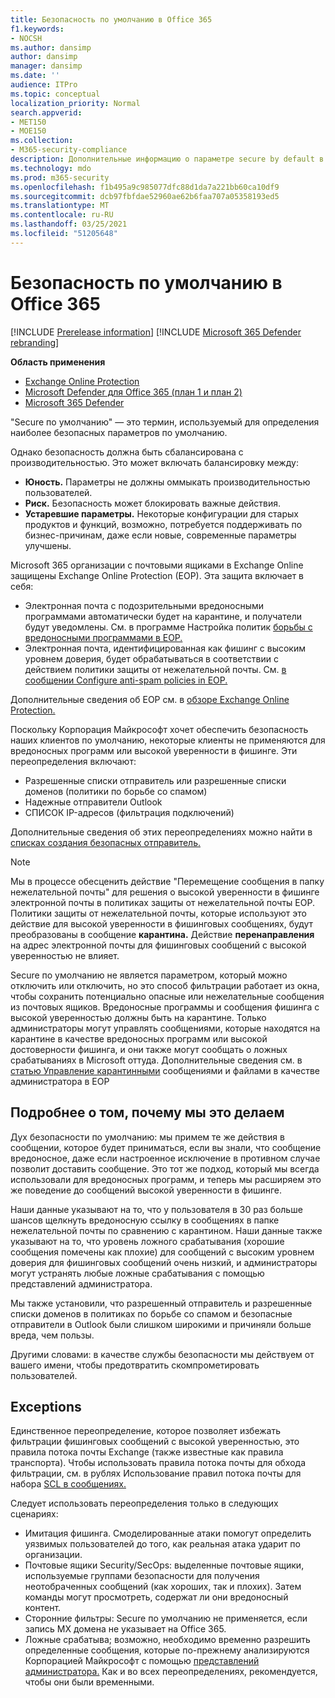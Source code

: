 ```yaml
---
title: Безопасность по умолчанию в Office 365
f1.keywords:
- NOCSH
ms.author: dansimp
author: dansimp
manager: dansimp
ms.date: ''
audience: ITPro
ms.topic: conceptual
localization_priority: Normal
search.appverid:
- MET150
- MOE150
ms.collection:
- M365-security-compliance
description: Дополнительные информацию о параметре secure by default в Exchange Online Protection (EOP)
ms.technology: mdo
ms.prod: m365-security
ms.openlocfilehash: f1b495a9c985077dfc88d1da7a221bb60ca10df9
ms.sourcegitcommit: dcb97fbfdae52960ae62b6faa707a05358193ed5
ms.translationtype: MT
ms.contentlocale: ru-RU
ms.lasthandoff: 03/25/2021
ms.locfileid: "51205648"
---
```

# <a name="secure-by-default-in-office-365"></a>Безопасность по умолчанию в Office 365

[!INCLUDE [Prerelease information](../includes/prerelease.md)]
[!INCLUDE [Microsoft 365 Defender rebranding](../includes/microsoft-defender-for-office.md)]

**Область применения**
- [Exchange Online Protection](exchange-online-protection-overview.md)
- [Microsoft Defender для Office 365 (план 1 и план 2)](defender-for-office-365.md)
- [Microsoft 365 Defender](../defender/microsoft-365-defender.md)

"Secure по умолчанию" — это термин, используемый для определения наиболее безопасных параметров по умолчанию.

Однако безопасность должна быть сбалансирована с производительностью. Это может включать балансировку между:

- **Юность.** Параметры не должны оммыкать производительностью пользователей.
- **Риск.** Безопасность может блокировать важные действия.
- **Устаревшие параметры.** Некоторые конфигурации для старых продуктов и функций, возможно, потребуется поддерживать по бизнес-причинам, даже если новые, современные параметры улучшены.

Microsoft 365 организации с почтовыми ящиками в Exchange Online защищены Exchange Online Protection (EOP). Эта защита включает в себя:

- Электронная почта с подозрительными вредоносными программами автоматически будет на карантине, и получатели будут уведомлены. См. в программе Настройка политик [борьбы с вредоносными программами в EOP.](configure-anti-malware-policies.md)
- Электронная почта, идентифицированная как фишинг с высоким уровнем доверия, будет обрабатываться в соответствии с действием политики защиты от нежелательной почты. См. [в сообщении Configure anti-spam policies in EOP.](configure-your-spam-filter-policies.md)

Дополнительные сведения об EOP см. в [обзоре Exchange Online Protection.](exchange-online-protection-overview.md)

Поскольку Корпорация Майкрософт хочет обеспечить безопасность наших клиентов по умолчанию, некоторые клиенты не применяются для вредоносных программ или высокой уверенности в фишинге. Эти переопределения включают:

- Разрешенные списки отправитель или разрешенные списки доменов (политики по борьбе со спамом)
- Надежные отправители Outlook
- СПИСОК IP-адресов (фильтрация подключений)

Дополнительные сведения об этих переопределениях можно найти в [списках создания безопасных отправитель.](create-safe-sender-lists-in-office-365.md)

> [!NOTE]
> Мы в процессе обесценить  действие "Перемещение сообщения в папку нежелательной почты" для решения о высокой уверенности в фишинге электронной почты в политиках защиты от нежелательной почты EOP.  Политики защиты от нежелательной почты, которые используют это действие для высокой уверенности в фишинговых сообщениях, будут преобразованы в сообщение **карантина.** Действие **перенаправления** на адрес электронной почты для фишинговых сообщений с высокой уверенностью не влияет.

Secure по умолчанию не является параметром, который можно отключить или отключить, но это способ фильтрации работает из окна, чтобы сохранить потенциально опасные или нежелательные сообщения из почтовых ящиков. Вредоносные программы и сообщения фишинга с высокой уверенностью должны быть на карантине. Только администраторы могут управлять сообщениями, которые находятся на карантине в качестве вредоносных программ или высокой достоверности фишинга, и они также могут сообщать о ложных срабатываниях в Microsoft оттуда. Дополнительные сведения см. в [статью Управление карантинными](manage-quarantined-messages-and-files.md) сообщениями и файлами в качестве администратора в EOP

## <a name="more-on-why-were-doing-this"></a>Подробнее о том, почему мы это делаем

Дух безопасности по умолчанию: мы примем те же действия в сообщении, которое будет приниматься, если вы знали, что сообщение вредоносное, даже если настроенное исключение в противном случае позволит доставить сообщение. Это тот же подход, который мы всегда использовали для вредоносных программ, и теперь мы расширяем это же поведение до сообщений высокой уверенности в фишинге.

Наши данные указывают на то, что у пользователя в 30 раз больше шансов щелкнуть вредоносную ссылку в сообщениях в папке нежелательной почты по сравнению с карантином. Наши данные также указывают на то, что уровень ложного срабатывания (хорошие сообщения помечены как плохие) для сообщений с высоким уровнем доверия для фишинговых сообщений очень низкий, и администраторы могут устранять любые ложные срабатывания с помощью представлений администратора.

Мы также установили, что разрешенный отправитель и разрешенные списки доменов в политиках по борьбе со спамом и безопасные отправители в Outlook были слишком широкими и причиняли больше вреда, чем пользы.

Другими словами: в качестве службы безопасности мы действуем от вашего имени, чтобы предотвратить скомпрометировать пользователей. 

## <a name="exceptions"></a>Exceptions

Единственное переопределение, которое позволяет избежать фильтрации фишинговых сообщений с высокой уверенностью, это правила потока почты Exchange (также известные как правила транспорта). Чтобы использовать правила потока почты для обхода фильтрации, см. в рублях Использование правил потока почты для набора [SCL в сообщениях.](use-mail-flow-rules-to-set-the-spam-confidence-level-scl-in-messages.md)

Следует использовать переопределения только в следующих сценариях:

- Имитация фишинга. Смоделированные атаки помогут определить уязвимых пользователей до того, как реальная атака ударит по организации.
- Почтовые ящики Security/SecOps: выделенные почтовые ящики, используемые группами безопасности для получения неотобраченных сообщений (как хороших, так и плохих). Затем команды могут просмотреть, содержат ли они вредоносный контент.
- Сторонние фильтры: Secure по умолчанию не применяется, если запись MX домена не указывает на Office 365.
- Ложные срабатыва; возможно, необходимо временно разрешить определенные сообщения, которые по-прежнему анализируются Корпорацией Майкрософт с помощью [представлений администратора.](admin-submission.md) Как и во всех переопределениях, рекомендуется, чтобы они были временными.
